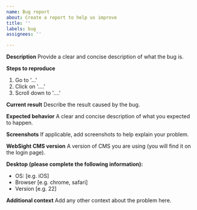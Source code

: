 ```yaml
---
name: Bug report
about: Create a report to help us improve
title: ''
labels: bug
assignees: ''

---
```


**Description**
Provide a clear and concise description of what the bug is.

**Steps to reproduce**
1. Go to '...'
2. Click on '....'
3. Scroll down to '....'

**Current result**
Describe the result caused by the bug.

**Expected behavior**
A clear and concise description of what you expected to happen.

**Screenshots**
If applicable, add screenshots to help explain your problem.

**WebSight CMS version**
A version of CMS you are using (you will find it on the login page).

**Desktop (please complete the following information):**
 - OS: [e.g. iOS]
 - Browser [e.g. chrome, safari]
 - Version [e.g. 22]

**Additional context**
Add any other context about the problem here.
